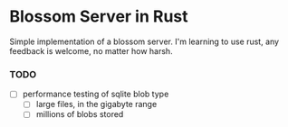 # Blossom Server in Rust

Simple implementation of a blossom server. I'm learning to use rust, any feedback is welcome, no matter how harsh.

### TODO
- [ ] performance testing of sqlite blob type
  - [ ] large files, in the gigabyte range
  - [ ] millions of blobs stored
